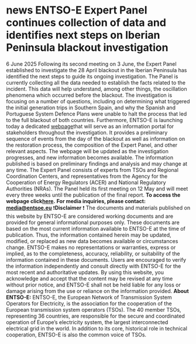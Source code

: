 #  news ENTSO-E Expert Panel continues collection of data and identifies next steps on Iberian Peninsula blackout investigation
6 June 2025
Following its second meeting on 3 June, the Expert Panel established to investigate the 28 April blackout in the Iberian Peninsula has identified the next steps to guide its ongoing investigation.
The Panel is currently collecting all the data needed to establish the facts related to the incident. This data will help understand, among other things, the oscillation phenomena which occurred before the blackout. The investigation is focusing on a number of questions, including on determining what triggered the initial generation trips in Southern Spain, and why the Spanish and Portuguese System Defence Plans were unable to halt the process that led to the full blackout of both countries.
Furthermore, ENTSO-E is launching today a dedicated [webpage](https://www.entsoe.eu/publications/blackout/9-may-2025-iberian-blackout/)that will serve as an information portal for stakeholders throughout the investigation. It provides a preliminary sequence of events from the day of the blackout as well as information on the restoration process, the composition of the Expert Panel, and other relevant aspects. The webpage will be updated as the investigation progresses, and new information becomes available. The information published is based on preliminary findings and analysis and may change at any time.
The Expert Panel consists of experts from TSOs and Regional Coordination Centers, and representatives from the Agency for the Cooperation of Energy Regulators (ACER) and National Regulatory Authorities (NRAs). The Panel held its first meeting on 12 May and will meet every three weeks until the publication of the final report.
**To access the webpage click[here](https://www.entsoe.eu/publications/blackout/9-may-2025-iberian-blackout/).**
**For media inquiries, please contact: media@entsoe.eu**
❗**Disclaimer** ❗
The documents and materials published on this website by ENTSO-E are considered working documents and are provided for general informational purposes only. These documents are based on the most current information available to ENTSO-E at the time of publication. Thus, the information contained herein may be updated, modified, or replaced as new data becomes available or circumstances change.
ENTSO-E makes no representations or warranties, express or implied, as to the completeness, accuracy, reliability, or suitability of the information contained in these documents. Users are encouraged to verify the information independently and consult directly with ENTSO-E for the most recent and authoritative updates.
By using this website, you acknowledge and accept that the content may be revised at any time without prior notice, and ENTSO-E shall not be held liable for any loss or damage arising from the use or reliance on the information provided.
**About ENTSO-E:**
ENTSO-E, the European Network of Transmission System Operators for Electricity, is the association for the cooperation of the European transmission system operators (TSOs). The 40 member TSOs, representing 36 countries, are responsible for the secure and coordinated operation of Europe’s electricity system, the largest interconnected electrical grid in the world. In addition to its core, historical role in technical cooperation, ENTSO-E is also the common voice of TSOs.